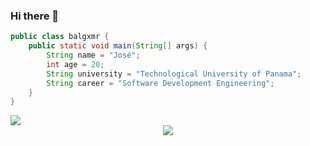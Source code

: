 ### Hi there 👋


```java
public class balgxmr {
    public static void main(String[] args) {
        String name = "José";
        int age = 20;
        String university = "Technological University of Panama";
        String career = "Software Development Engineering";
    }
}
```
<img src="https://github-readme-stats.vercel.app/api?username=balgxmr&&show_icons=true&title_color=D5425C&icon_color=D5425C&text_color=D5425C&bg_color=FFFEFE"> 

<div align="center"><img src="https://github.com/duiqt/herta_kuru/blob/main/static/img/hertaa_github.gif"></div>
<!---


<img src="https://spotify-recently-played-readme.vercel.app/api?user=a554cv3ht153qqo177q0109er&width=300&count=3" />


## [ඞ](https://www.youtube.com/watch?v=dQw4w9WgXcQ) About me
- Panamanian, 19 years old.
- Currently maintaining [PixelOS](https://github.com/PixelOS-AOSP) for Xiaomi Mi 9 (cepheus).
- Saquenme de latinoamérica xd.

# My social media
[![Twitter](https://img.shields.io/badge/Twitter-1DA1F2?style=for-the-badge&logo=twitter&logoColor=white)](https://twitter.com/balgxmr)
[![Telegram](https://img.shields.io/badge/Telegram-0088cc?style=for-the-badge&logo=telegram&logoColor=ffffff)](https://t.me/balgxmr)
[![YouTube](https://img.shields.io/badge/YouTube-FF0000?style=for-the-badge&logo=youtube&logoColor=white)](https://www.youtube.com/balgxmr)
[![Instagram](https://img.shields.io/badge/Instagram-E5C44C?style=for-the-badge&logo=instagram&logoColor=white)](https://www.instagram.com/seraphfx_/)
[![Instagram](https://img.shields.io/badge/Instagram-E4405F?style=for-the-badge&logo=instagram&logoColor=white)](https://www.instagram.com/balgxmr/)

baalgx/baalgx is a ✨ special ✨ repository because its `README.md` (this file) appears on your GitHub profile.
You can click the Preview link to take a look at your changes.
--->
